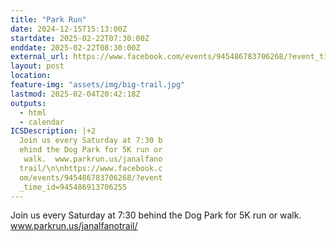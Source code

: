 ```yaml
---
title: "Park Run"
date: 2024-12-15T15:13:00Z
startdate: 2025-02-22T07:30:00Z
enddate: 2025-02-22T08:30:00Z
external_url: https://www.facebook.com/events/945486783706268/?event_time_id=945486913706255
layout: post
location: 
feature-img: "assets/img/big-trail.jpg"
lastmod: 2025-02-04T20:42:18Z
outputs:
  - html
  - calendar
ICSDescription: |+2
  Join us every Saturday at 7:30 b  ehind the Dog Park for 5K run or   walk.  www.parkrun.us/janalfano  trail/\n\nhttps://www.facebook.c  om/events/945486783706268/?event  _time_id=945486913706255
---
```


Join us every Saturday at 7&#58;30 behind the Dog Park for 5K run or walk.  www.parkrun.us/janalfanotrail/<br>
  <br>
  
